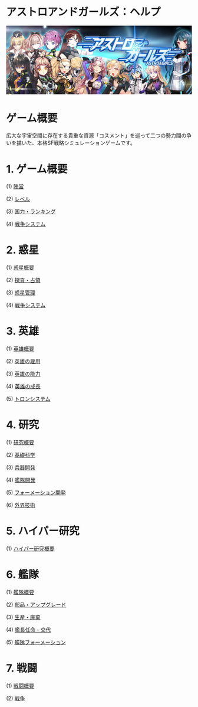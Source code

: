 # アストロアンドガールズ：ヘルプ
![](_images/1509600661.jpg)

# ゲーム概要

広大な宇宙空間に存在する貴重な資源「コスメント」を巡って二つの勢力間の争いを描いた、本格SF戦略シミュレーションゲームです。

# 1. ゲーム概要
(1) [陣営](https://astrongirls.github.io/Guide/#/war1)

(2) [レベル](https://astrongirls.github.io/Guide/#/war2)

(3) [国力・ランキング](https://astrongirls.github.io/Guide/#/war3)

(4) [戦争システム](https://astrongirls.github.io/Guide/#/war4)

# 2. 惑星

(1) [惑星概要](https://astrongirls.github.io/Guide/#/planet1)

(2) [探査・占領](https://astrongirls.github.io/Guide/#/planet2)

(3) [惑星管理](https://astrongirls.github.io/Guide/#/planet3)

(4) [戦争システム](https://astrongirls.github.io/Guide/#/planet4)

# 3. 英雄
(1) [英雄概要](https://astrongirls.github.io/Guide/#/hero1)

(2) [英雄の雇用](https://astrongirls.github.io/Guide/#/hero2)

(3) [英雄の能力](https://astrongirls.github.io/Guide/#/hero3)

(4) [英雄の成長](https://astrongirls.github.io/Guide/#/hero4)

(5) [トロンシステム](https://astrongirls.github.io/Guide/#/hero5)

# 4. 研究

(1) [研究概要](https://astrongirls.github.io/Guide/#/sc1)

(2) [基礎科学](https://astrongirls.github.io/Guide/#/sc2)

(3) [兵器開発](https://astrongirls.github.io/Guide/#/sc3)

(4) [艦隊開発](https://astrongirls.github.io/Guide/#/sc4)

(5) [フォーメーション開発](https://astrongirls.github.io/Guide/#/sc5)

(6) [外界技術](https://astrongirls.github.io/Guide/#/sc6)

# 5. ハイパー研究

(1) [ハイパー研究概要](https://astrongirls.github.io/Guide/#/hy1)

# 6. 艦隊

(1) [艦隊概要](https://astrongirls.github.io/Guide/#/ship1)

(2) [部品・アップグレード](https://astrongirls.github.io/Guide/#/ship2)

(3) [生産・廃棄](https://astrongirls.github.io/Guide/#/ship3)

(4) [艦長任命・交代](https://astrongirls.github.io/Guide/#/ship4)

(5) [艦隊フォーメーション](https://astrongirls.github.io/Guide/#/ship5)

# 7. 戦闘

(1) [戦闘概要](https://astrongirls.github.io/Guide/#/battle1)

(2) [戦争](https://astrongirls.github.io/Guide/#/battle2)